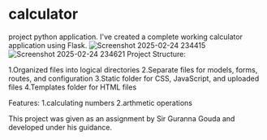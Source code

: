 # calculator
project python application.
I've created a complete working calculator application using Flask.
![Screenshot 2025-02-24 234415](https://github.com/user-attachments/assets/248339b8-cf73-4390-9bba-d9a15f96e256)
![Screenshot 2025-02-24 234621](https://github.com/user-attachments/assets/59813e94-bac8-49e7-a69e-9df42e5c4335)
Project Structure:

  1.Organized files into logical directories
  2.Separate files for models, forms, routes, and configuration
  3.Static folder for CSS, JavaScript, and uploaded files
  4.Templates folder for HTML files

Features:
   1.calculating numbers
   2.arthmetic operations

   This project was given as an assignment by Sir Guranna Gouda and developed under his guidance.
